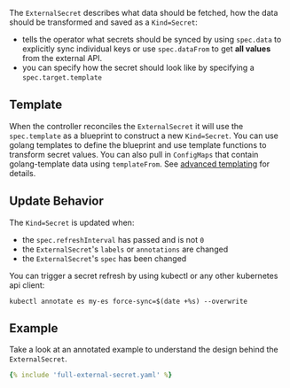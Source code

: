 The `ExternalSecret` describes what data should be fetched, how the data should
be transformed and saved as a `Kind=Secret`:

* tells the operator what secrets should be synced by using `spec.data` to
  explicitly sync individual keys or use `spec.dataFrom` to get **all values**
  from the external API.
* you can specify how the secret should look like by specifying a
  `spec.target.template`

## Template

When the controller reconciles the `ExternalSecret` it will use the `spec.template` as a blueprint to construct a new `Kind=Secret`. You can use golang templates to define the blueprint and use template functions to transform secret values. You can also pull in `ConfigMaps` that contain golang-template data using `templateFrom`. See [advanced templating](../guides/templating.md) for details.

## Update Behavior

The `Kind=Secret` is updated when:

* the `spec.refreshInterval` has passed and is not `0`
* the `ExternalSecret`'s `labels` or `annotations` are changed
* the `ExternalSecret`'s `spec` has been changed

You can trigger a secret refresh by using kubectl or any other kubernetes api client:

```
kubectl annotate es my-es force-sync=$(date +%s) --overwrite
```

## Example

Take a look at an annotated example to understand the design behind the
`ExternalSecret`.

``` yaml
{% include 'full-external-secret.yaml' %}
```
